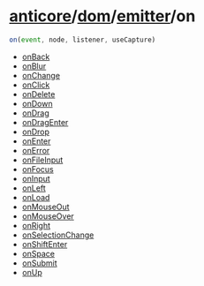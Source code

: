 # [anticore](../../../../../#reference)/[dom](../../#reference)/[emitter](../#reference)/<a name="reference">on</a>

```js
on(event, node, listener, useCapture)
```

* [onBack](./onBack/#reference)
* [onBlur](./onBlur/#reference)
* [onChange](./onChange/#reference)
* [onClick](./onClick/#reference)
* [onDelete](./onDelete/#reference)
* [onDown](./onDown/#reference)
* [onDrag](./onDrag/#reference)
* [onDragEnter](./onDragEnter/#reference)
* [onDrop](./onDrop/#reference)
* [onEnter](./onEnter/#reference)
* [onError](./onError/#reference)
* [onFileInput](./onFileInput/#reference)
* [onFocus](./onFocus/#reference)
* [onInput](./onInput/#reference)
* [onLeft](./onLeft/#reference)
* [onLoad](./onLoad/#reference)
* [onMouseOut](./onMouseOut/#reference)
* [onMouseOver](./onMouseOver/#reference)
* [onRight](./onRight/#reference)
* [onSelectionChange](./onSelectionChange/#reference)
* [onShiftEnter](./onShiftEnter/#reference)
* [onSpace](./onSpace/#reference)
* [onSubmit](./onSubmit/#reference)
* [onUp](./onUp/#reference)